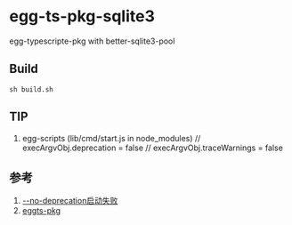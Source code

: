 # egg-ts-pkg-sqlite3

   egg-typescripte-pkg with better-sqlite3-pool

## Build
    sh build.sh

## TIP
1. egg-scripts (lib/cmd/start.js in node_modules)
    // execArgvObj.deprecation = false
    // execArgvObj.traceWarnings = false

## 参考
1. [--no-deprecation启动失败](https://blog.csdn.net/weixin_48813232/article/details/118415884)
2. [eggts-pkg](https://github.com/GCSLaoLi/eggts-pkg)
